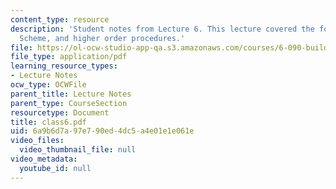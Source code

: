 ```yaml
---
content_type: resource
description: 'Student notes from Lecture 6. This lecture covered the following topics:
  Scheme, and higher order procedures.'
file: https://ol-ocw-studio-app-qa.s3.amazonaws.com/courses/6-090-building-programming-experience-a-lead-in-to-6-001-january-iap-2005/6a9b6d7a97e790ed4dc5a4e01e1e061e_class6.pdf
file_type: application/pdf
learning_resource_types:
- Lecture Notes
ocw_type: OCWFile
parent_title: Lecture Notes
parent_type: CourseSection
resourcetype: Document
title: class6.pdf
uid: 6a9b6d7a-97e7-90ed-4dc5-a4e01e1e061e
video_files:
  video_thumbnail_file: null
video_metadata:
  youtube_id: null
---
```

